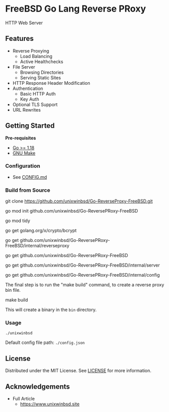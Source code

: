 # FreeBSD Go Lang Reverse PRoxy

HTTP Web Server

## Features

- Reverse Proxying
    - Load Balancing
    - Active Healthchecks
- File Server
    - Browsing Directories
    - Serving Static Sites
- HTTP Response Header Modification
- Authentication
    - Basic HTTP Auth
    - Key Auth
- Optional TLS Support
- URL Rewrites

## Getting Started

**Pre-requisites**
- [Go >= 1.18](https://go.dev/)
- [GNU Make](https://www.gnu.org/software/make/)

### Configuration
- See [CONFIG.md](./CONFIG.md)

### Build from Source

git clone https://github.com/unixwinbsd/Go-ReverseProxy-FreeBSD.git

go mod init github.com/unixwinbsd/Go-ReversePRoxy-FreeBSD

go mod tidy

go get golang.org/x/crypto/bcrypt

go get github.com/unixwinbsd/Go-ReversePRoxy-FreeBSD/internal/reverseproxy

go get github.com/unixwinbsd/Go-ReversePRoxy-FreeBSD

go get github.com/unixwinbsd/Go-ReversePRoxy-FreeBSD/internal/server

go get github.com/unixwinbsd/Go-ReversePRoxy-FreeBSD/internal/config

The final step is to run the "make build" command, to create a reverse proxy bin file.

make build

This will create a binary in the `bin` directory.

### Usage

```shell
./unixwinbsd
```
Default config file path: `./config.json`



## License

Distributed under the MIT License. See [LICENSE](./LICENSE) for more information.

## Acknowledgements

- Full Article
  - https://www.unixwinbsd.site
